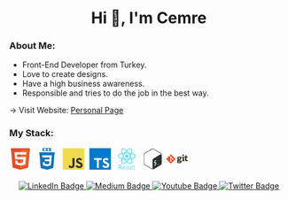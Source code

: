 <h1 align="center">Hi 👋, I'm Cemre</h1>
<h3 align="left">About Me:</h3>
<ul>
  <li>Front-End Developer from Turkey.</li> 
  <li>Love to create designs.</li>
  <li>Have a high business awareness.</li>
  <li>Responsible and tries to do the job in the best way.</li>
</ul>

<p aligh="left">
  → Visit Website: <a href="https://cmracar.github.io/" target="_blank" rel="noreferrer">Personal Page</a>
</p>

<h3 align="left">My Stack:</h3>
<div>
<img src="https://github.com/devicons/devicon/blob/master/icons/html5/html5-original.svg" title="HTML5" alt="HTML" width="40" height="40"/>&nbsp;
<img src="https://github.com/devicons/devicon/blob/master/icons/css3/css3-plain-wordmark.svg"  title="CSS3" alt="CSS" width="40" height="40"/>&nbsp;
<img src="https://github.com/devicons/devicon/blob/master/icons/javascript/javascript-original.svg" title="JavaScript" alt="JavaScript" width="40" height="40"/>&nbsp;
<img src="https://github.com/devicons/devicon/blob/master/icons/typescript/typescript-original.svg" title="TypeScript" alt="TypeScript" width="40" height="40"/>&nbsp;
<img src="https://github.com/devicons/devicon/blob/master/icons/react/react-original-wordmark.svg" title="React" alt="React" width="40" height="40"/>&nbsp;
<img src="https://github.com/devicons/devicon/blob/master/icons/bash/bash-original.svg" title="Bash" **alt="Git" width="40" height="40"/>
<img src="https://github.com/devicons/devicon/blob/master/icons/git/git-original-wordmark.svg" title="Git" **alt="Git" width="40" height="40"/>
</div>


</br>
<div id="badges" align="center">
  <a href="https://www.linkedin.com/in/cmracar/" target="_blank" rel="noreferrer">
  <img src="https://img.shields.io/badge/LinkedIn-blue?style=for-the-badge&logo=linkedin&logoColor=white" alt="LinkedIn Badge"/>
  </a>
  <a href="https://medium.com/@cmracar" target="_blank" rel="noreferrer">
    <img src="https://img.shields.io/badge/Medium-black?style=for-the-badge&logo=medium&logoColor=white" alt="Medium Badge"/>
  </a>
  <a href="https://www.youtube.com/channel/UCscCUtxzyqJQKkCcMrDzPPw" target="_blank" rel="noreferrer">
  <img src="https://img.shields.io/badge/YouTube-red?style=for-the-badge&logo=youtube&logoColor=white" alt="Youtube Badge"/>
  </a>
  <a href="https://twitter.com/cmracar" target="_blank" rel="noreferrer">
  <img src="https://img.shields.io/badge/Twitter-blue?style=for-the-badge&logo=twitter&logoColor=white" alt="Twitter Badge"/>
  </a>
</div>
